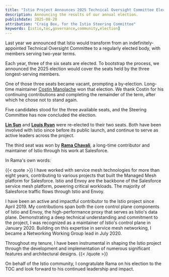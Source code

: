 ```yaml
---
title: "Istio Project Announces 2025 Technical Oversight Committee Election Results"
description: Announcing the results of our annual election.
publishdate: 2025-08-20
attribution: "Craig Box, for the Istio Steering Committee"
keywords: [istio,toc,governance,community,election]
---
```


Last year we announced that Istio would transform from an indefinitely-appointed Technical Oversight Committee to a regularly elected body, with members serving two-year terms.

Each year, three of the six seats are elected. To bootstrap the process, we announced the 2025 election would cover the seats held by the three longest-serving members.

One of those three seats became vacant, prompting a by-election. Long-time maintainer [Costin Manolache](https://github.com/costinm) won that election. We thank Costin for his continuing contributions and completing the remainder of the term, after which he chose not to stand again.

Five candidates stood for the three available seats, and the Steering Committee has now concluded the election.

**[Lin Sun](https://github.com/linsun)** and **[Louis Ryan](https://github.com/louiscryan)** were re-elected to their two seats. Both have been involved with Istio since before its public launch, and continue to serve as active leaders across the project.

The third seat was won by **[Rama Chavali](https://github.com/ramaraochavali)**, a long-time contributor and maintainer of Istio through his work at Salesforce.

In Rama's own words:

{{< quote >}}
I have worked with service mesh technologies for more than eight years, contributing to various projects that built the Managed Mesh platform for Salesforce. Istio and Envoy are the backbone of the Salesforce service mesh platform, powering critical workloads. The majority of Salesforce traffic flows through Istio and Envoy.

I have been an active and impactful contributor to the Istio project since April 2019. My contributions span both the core control plane components of Istio and Envoy, the high-performance proxy that serves as Istio's data plane. Demonstrating a deep technical understanding and commitment to the project, I was recognized as a maintainer of Istio's control plane in January 2020. Building on this expertise in service mesh networking, I became a Networking Working Group lead in July 2020.

Throughout my tenure, I have been instrumental in shaping the Istio project through the development and implementation of numerous significant features and architectural designs.
{{< /quote >}}

On behalf of the Istio community, I congratulate Rama on his election to the TOC and look forward to his continued leadership and impact.
